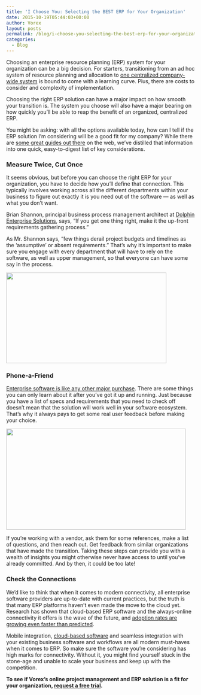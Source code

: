 ```yaml
---
title: 'I Choose You: Selecting the BEST ERP for Your Organization'
date: 2015-10-19T05:44:03+00:00
author: Vorex
layout: posts
permalink: /blog/i-choose-you-selecting-the-best-erp-for-your-organization/
categories:
  - Blog
---
```

Choosing an enterprise resource planning (ERP) system for your organization can be a big decision. For starters, transitioning from an ad hoc system of resource planning and allocation to <a href="http://www.vorex.com/supercharging-business-insights-with-online-project-management-erp/" target="_blank">one centralized company-wide system</a> is bound to come with a learning curve. Plus, there are costs to consider and complexity of implementation.

Choosing the right ERP solution can have a major impact on how smooth your transition is. The system you choose will also have a major bearing on how quickly you&#8217;ll be able to reap the benefit of an organized, centralized ERP.<!--more-->

You might be asking: with all the options available today, how can I tell if the ERP solution I&#8217;m considering will be a good fit for my company? While there are <a href="http://www.cio.com/article/2458889/enterprise-resource-planning/9-tips-for-selecting-and-implementing-an-erp-system.html" target="_blank">some great guides out there</a> on the web, we&#8217;ve distilled that information into one quick, easy-to-digest list of key considerations.

### Measure Twice, Cut Once

It seems obvious, but before you can choose the right ERP for your organization, you have to decide how you&#8217;ll define that connection. This typically involves working across all the different departments within your business to figure out exactly it is you need out of the software &#8212; as well as what you don&#8217;t want.

Brian Shannon, principal business process management architect at [Dolphin Enterprise Solutions](http://www.dolphin-corp.com/), says, &#8220;If you get one thing right, make it the up-front requirements gathering process.&#8221;

As Mr. Shannon says, &#8220;few things derail project budgets and timelines as the &#8216;assumptive&#8217; or absent requirements.&#8221; That&#8217;s why it&#8217;s important to make sure you engage with every department that will have to rely on the software, as well as upper management, so that everyone can have some say in the process.

<img class="aligncenter" src="https://media.giphy.com/media/zJETIm3M2FzIQ/giphy.gif" alt="" width="428" height="242" />

### Phone-a-Friend

[Enterprise software is like any other major purchase](http://www.informationweek.com/software/enterprise-applications/6-more-enduring-truths-about-selecting-enterprise-software/d/d-id/1113070?page_number=2). There are some things you can only learn about it after you&#8217;ve got it up and running. Just because you have a list of specs and requirements that you need to check off doesn&#8217;t mean that the solution will work well in your software ecosystem. That&#8217;s why it always pays to get some real user feedback before making your choice.

<img class="aligncenter" src="https://media.giphy.com/media/xTiTneUZ6NoHdYpeE0/giphy.gif" alt="" width="480" height="270" />

If you&#8217;re working with a vendor, ask them for some references, make a list of questions, and then reach out. Get feedback from similar organizations that have made the transition. Taking these steps can provide you with a wealth of insights you might otherwise never have access to until you&#8217;ve already committed. And by then, it could be too late!

### Check the Connections

We&#8217;d like to think that when it comes to modern connectivity, all enterprise software providers are up-to-date with current practices, but the truth is that many ERP platforms haven&#8217;t even made the move to the cloud yet. Research has shown that cloud-based ERP software and the always-online connectivity it offers is the wave of the future, and [adoption rates are growing even faster than predicted](http://www.forbes.com/sites/louiscolumbus/2014/02/07/why-cloud-erp-adoption-is-faster-than-gartner-predicts/).

Mobile integration, <a href="http://www.vorex.com/top-5-ways-cloud-based-project-management-provides-a-competitive-edge/" target="_blank">cloud-based software</a> and seamless integration with your existing business software and workflows are all modern must-haves when it comes to ERP. So make sure the software you&#8217;re considering has high marks for connectivity. Without it, you might find yourself stuck in the stone-age and unable to scale your business and keep up with the competition.

**To see if Vorex&#8217;s online project management and ERP solution is a fit for your organization, <a href="http://www.vorex.com/free-trial/" target="_blank">request a free trial</a>.**
